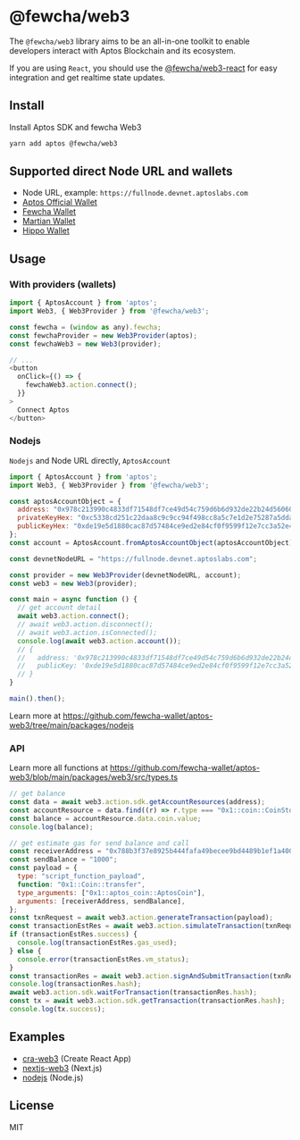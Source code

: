 # @fewcha/web3

The `@fewcha/web3` library aims to be an all-in-one toolkit to enable developers interact with Aptos Blockchain and its ecosystem.

If you are using `React`, you should use the [@fewcha/web3-react](https://github.com/fewcha-wallet/aptos-web3/tree/main/packages/web3-react) for easy integration and get realtime state updates.

## Install

Install Aptos SDK and fewcha Web3

```bash
yarn add aptos @fewcha/web3
```

## Supported direct Node URL and wallets

- Node URL, example: `https://fullnode.devnet.aptoslabs.com`
- [Aptos Official Wallet](https://github.com/aptos-labs/aptos-core/releases/tag/wallet-v0.1.1)
- [Fewcha Wallet](https://fewcha.app)
- [Martian Wallet](https://martianwallet.xyz/)
- [Hippo Wallet](https://github.com/hippospace/hippo-wallet)

## Usage

### With providers (wallets)

```js
import { AptosAccount } from 'aptos';
import Web3, { Web3Provider } from '@fewcha/web3';

const fewcha = (window as any).fewcha;
const fewchaProvider = new Web3Provider(aptos);
const fewchaWeb3 = new Web3(provider);

// ...
<button
  onClick={() => {
    fewchaWeb3.action.connect();
  }}
>
  Connect Aptos
</button>
```

### Nodejs

`Nodejs` and Node URL directly, `AptosAccount`

```js
import { AptosAccount } from 'aptos';
import Web3, { Web3Provider } from '@fewcha/web3';

const aptosAccountObject = {
  address: "0x978c213990c4833df71548df7ce49d54c759d6b6d932de22b24d56060b7af2aa",
  privateKeyHex: "0xc5338cd251c22daa8c9c9cc94f498cc8a5c7e1d2e75287a5dda91096fe64efa5de19e5d1880cac87d57484ce9ed2e84cf0f9599f12e7cc3a52e4e7657a763f2c",
  publicKeyHex: "0xde19e5d1880cac87d57484ce9ed2e84cf0f9599f12e7cc3a52e4e7657a763f2c",
};
const account = AptosAccount.fromAptosAccountObject(aptosAccountObject);

const devnetNodeURL = "https://fullnode.devnet.aptoslabs.com";

const provider = new Web3Provider(devnetNodeURL, account);
const web3 = new Web3(provider);

const main = async function () {
  // get account detail
  await web3.action.connect();
  // await web3.action.disconnect();
  // await web3.action.isConnected();
  console.log(await web3.action.account());
  // {
  //   address: '0x978c213990c4833df71548df7ce49d54c759d6b6d932de22b24d56060b7af2aa',
  //   publicKey: '0xde19e5d1880cac87d57484ce9ed2e84cf0f9599f12e7cc3a52e4e7657a763f2c'
  // }
}

main().then();
```

Learn more at https://github.com/fewcha-wallet/aptos-web3/tree/main/packages/nodejs

### API

Learn more all functions at https://github.com/fewcha-wallet/aptos-web3/blob/main/packages/web3/src/types.ts

```js
// get balance
const data = await web3.action.sdk.getAccountResources(address);
const accountResource = data.find((r) => r.type === "0x1::coin::CoinStore<0x1::aptos_coin::AptosCoin>");
const balance = accountResource.data.coin.value;
console.log(balance);

// get estimate gas for send balance and call
const receiverAddress = "0x788b3f37e8925b444fafa49becee9bd4489b1ef1a4005fdd6eac47e4e6d71531";
const sendBalance = "1000";
const payload = {
  type: "script_function_payload",
  function: "0x1::Coin::transfer",
  type_arguments: ["0x1::aptos_coin::AptosCoin"],
  arguments: [receiverAddress, sendBalance],
};
const txnRequest = await web3.action.generateTransaction(payload);
const transactionEstRes = await web3.action.simulateTransaction(txnRequest);
if (transactionEstRes.success) {
  console.log(transactionEstRes.gas_used);
} else {
  console.error(transactionEstRes.vm_status);
}
const transactionRes = await web3.action.signAndSubmitTransaction(txnRequest);
console.log(transactionRes.hash);
await web3.action.sdk.waitForTransaction(transactionRes.hash);
const tx = await web3.action.sdk.getTransaction(transactionRes.hash);
console.log(tx.success);
```

## Examples

- [cra-web3](https://github.com/fewcha-wallet/aptos-web3/tree/main/packages/cra-web3) (Create React App)
- [nextjs-web3](https://github.com/fewcha-wallet/aptos-web3/tree/main/packages/nextjs-web3) (Next.js)
- [nodejs](https://github.com/fewcha-wallet/aptos-web3/tree/main/packages/nodejs) (Node.js)

## License

MIT

